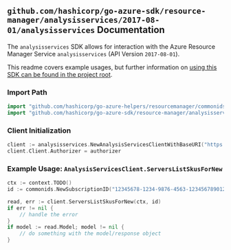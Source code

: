 
## `github.com/hashicorp/go-azure-sdk/resource-manager/analysisservices/2017-08-01/analysisservices` Documentation

The `analysisservices` SDK allows for interaction with the Azure Resource Manager Service `analysisservices` (API Version `2017-08-01`).

This readme covers example usages, but further information on [using this SDK can be found in the project root](https://github.com/hashicorp/go-azure-sdk/tree/main/docs).

### Import Path

```go
import "github.com/hashicorp/go-azure-helpers/resourcemanager/commonids"
import "github.com/hashicorp/go-azure-sdk/resource-manager/analysisservices/2017-08-01/analysisservices"
```


### Client Initialization

```go
client := analysisservices.NewAnalysisServicesClientWithBaseURI("https://management.azure.com")
client.Client.Authorizer = authorizer
```


### Example Usage: `AnalysisServicesClient.ServersListSkusForNew`

```go
ctx := context.TODO()
id := commonids.NewSubscriptionID("12345678-1234-9876-4563-123456789012")

read, err := client.ServersListSkusForNew(ctx, id)
if err != nil {
	// handle the error
}
if model := read.Model; model != nil {
	// do something with the model/response object
}
```
